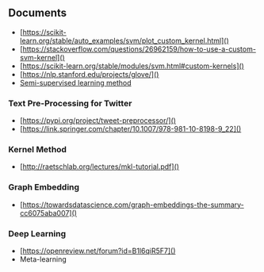 
## Documents

* [https://scikit-learn.org/stable/auto_examples/svm/plot_custom_kernel.html]()
* [https://stackoverflow.com/questions/26962159/how-to-use-a-custom-svm-kernel]()
* [https://scikit-learn.org/stable/modules/svm.html#custom-kernels]()
* [https://nlp.stanford.edu/projects/glove/]()
* [Semi-supervised learning method](https://www.aclweb.org/anthology/N18-1113)

### Text Pre-Processing for Twitter
* [https://pypi.org/project/tweet-preprocessor/]()
* [https://link.springer.com/chapter/10.1007/978-981-10-8198-9_22]()

### Kernel Method
* [http://raetschlab.org/lectures/mkl-tutorial.pdf]()

### Graph Embedding
* [https://towardsdatascience.com/graph-embeddings-the-summary-cc6075aba007]()


### Deep Learning
* [https://openreview.net/forum?id=B1l6qiR5F7]()
* Meta-learning